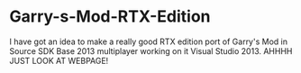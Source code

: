 # Garry-s-Mod-RTX-Edition
I have got an idea to make a really good RTX edition port of Garry's Mod in Source SDK Base 2013 multiplayer working on it Visual Studio 2013. AHHHH JUST LOOK AT WEBPAGE!
